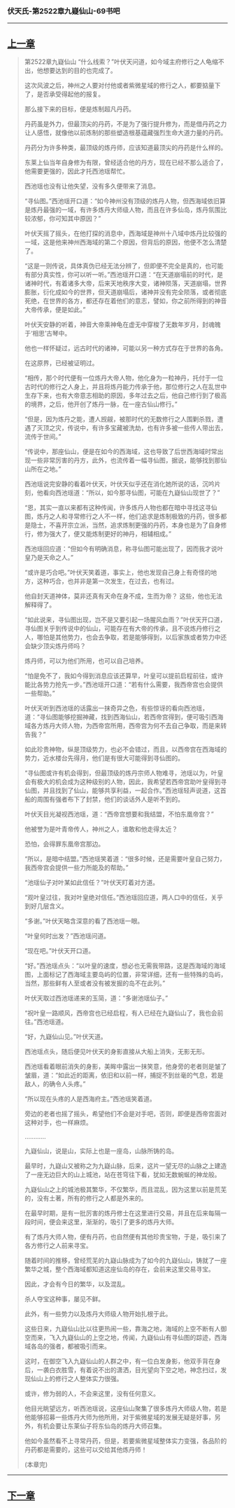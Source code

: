 ### 伏天氏-第2522章九嶷仙山-69书吧

--------
[上一章](./b7e071d10ed89759f2f4af15b6a89f20.md)
--------


>
>
>
>第2522章九嶷仙山
>“什么线索？”叶伏天问道，如今域主府修行之人龟缩不出，他想要达到的目的也完成了。
>
>这次风波之后，神州之人要对付他或者紫微星域的修行之人，都要掂量下了，是否承受得起他的报复。
>
>那么接下来的目标，便是炼制超凡丹药。
>
>丹药虽是外力，但最顶尖的丹药，不是为了强行提升修为，而是借丹药之力让人感悟，就像他以前炼制的那些塑造根基蕴藏强烈生命大道力量的丹药。
>
>丹药分为许多种类，最顶级的炼丹师，应该知道最顶尖的丹药是什么样的。
>
>东莱上仙当年自身修为有限，曾经适合他的丹方，现在已经不那么适合了，他需要更强的，因此才托西池瑶帮忙。
>
>西池瑶也没有让他失望，没有多久便带来了消息。
>
>“寻仙图。”西池瑶开口道：“如今神州没有顶级的炼丹人物，但西海域依旧算是炼丹最强的一域，有许多炼丹大师级人物，而且在许多仙岛，炼丹氛围比较浓郁，你可知其中原因？”
>
>叶伏天摇了摇头，在他打探的消息中，西海域是神州十八域中炼丹比较强的一域，这是他来神州西海域的第二个原因，但背后的原因，他便不怎么清楚了。
>
>“这是一则传说，具体真伪已经无法分辨了，但即便不完全是真的，也可能有部分真实性，你可以听一听。”西池瑶开口道：“在天道崩塌前的时代，是诸神时代，有着诸多大帝，后来天地秩序大变，诸神陨落，天道崩塌，世界膨胀，衍化成如今的世界，但天道崩塌后，诸神并没有完全陨落，或者彻底死绝，在世界的各方，都还存在着他们的意志，譬如，你之前所得到的神音大帝传承，便是如此。”
>
>叶伏天安静的听着，神音大帝乘神龟在虚无中穿梭了无数年岁月，封魂魄于‘相思’古琴中。
>
>他也一样怀疑过，远古时代的诸神，可能以另一种方式存在于世界的各角。
>
>在这原界，已经被证明过。
>
>“相传，那个时代便有一位炼丹大帝人物，他化身为一粒神丹，托付于一位古时代的修行之人身上，并且将炼丹能力传承于他，那位修行之人在乱世中生存下来，也有大帝意志相助的原因，多年过去之后，他自己修行到了极高的境界，之后，他开创了炼丹一脉，在一座古仙山修行。”
>
>“但是，因为炼丹之能，遭人觊觎，被那时代的无数修行之人围剿杀戮，遭遇了灭顶之灾，传说中，有许多宝藏被洗劫，也有许多被一些传人带出去，流传于世间。”
>
>“传说中，那座仙山，便是在如今的西海域，这也导致了后世西海域时常出现一些非常厉害的丹方，此外，也流传着一幅寻仙图，据说，能够找到那仙山所在之地。”
>
>西池瑶说完安静的看着叶伏天，叶伏天似乎还在消化她所说的话，沉吟片刻，他看向西池瑶道：“所以，如今那寻仙图，可能在九嶷仙山现世了？”
>
>“恩，其实一直以来都有这种传闻，许多炼丹人物也都在暗中寻找这寻仙图，炼丹之人和寻常修行之人不一样，他们追求是炼制极致的丹药，很多都是隐士，不喜开宗立派，当然，追求炼制更强的丹药，本身也是为了自身修行，修为强大了，便又能炼制更好的神丹，相辅相成。”
>
>西池瑶回应道：“但如今有明确消息，称寻仙图可能出现了，因而我才说叶皇乃是天命之人。”
>
>“或许是巧合吧。”叶伏天笑着道，事实上，他也发现自己身上有奇怪的地方，这种巧合，也并非是第一次发生，在过去，也有过。
>
>他自封天道神体，莫非还真有天命在身不成，生而为帝？
>这些，他也无法解释得了。
>
>“如此说来，寻仙图出现，岂不是又要引起一场腥风血雨？”叶伏天开口道，寻仙图关乎到传说中的仙山，可能存在有大帝的传承，且不说炼丹修行之人，哪怕是其他势力，也会去争取，若是能够得到，以后家族或者势力中还会缺少顶尖炼丹师吗？
>
>炼丹师，可以为他们所用，也可以自己培养。
>
>“怕是免不了，我如今得到消息应该还算早，叶皇可以提前启程前往，或许能比各势力抢先一步。”西池瑶开口道：“若有什么需要，我西帝宫也会提供一些帮助。”
>
>叶伏天听到西池瑶的话露出一抹奇异之色，有些惊讶的看向西池瑶，道：“寻仙图能够挖掘神藏，找到西海仙山，若西帝宫得到，便可吸引西海域各方炼丹大师人物，为西帝宫所用，西帝宫为何不去自己争取，而是来转告我？”
>
>如此珍贵神物，纵是顶级势力，也必不会错过，而且，以西帝宫在西海域的势力，近水楼台先得月，他们是有很大可能得到寻仙图的。
>
>“寻仙图或许有机会得到，但最顶级的炼丹宗师人物难寻，池瑶以为，叶皇会有极大的机会成为这种级别的人物，因此，我希望若西帝宫助叶皇得到寻仙图，并且找到了仙山，能够共享利益，一起合作。”西池瑶轻声说道，这首船的周围有强者布下了封禁，他们的谈话外人是听不到的。
>
>叶伏天目光凝视西池瑶，道：“西帝宫想要和我结盟，不怕东凰帝宫？”
>
>他被誉为是叶青帝传人，神州之人，谁敢和他走得太近？
>
>恐怕，会得罪东凰帝宫那边。
>
>“所以，是暗中结盟。”西池瑶笑着道：“很多时候，还是需要叶皇自己努力，我西帝宫会提供一些力所能及的帮助。”
>
>“池瑶仙子对叶某如此信任？”叶伏天盯着对方道。
>
>“观叶皇过往，我对叶皇绝对信任。”西池瑶回应道，两人口中的信任，关乎到好几层含义。
>
>“多谢。”叶伏天略含深意的看了西池瑶一眼。
>
>“叶皇何时出发？”西池瑶问道。
>
>“现在吧。”叶伏天开口道。
>
>“好。”西池瑶点头：“以叶皇的速度，想必也无需我带路，这是西海域的海域图，上面标记了西海域主要岛屿的位置，非常详细，还有一些特殊的岛屿，当然，那些鲜有人至或者没有被发掘的岛不在此列。”
>
>叶伏天取过西池瑶递来的玉简，道：“多谢池瑶仙子。”
>
>“祝叶皇一路顺风，西帝宫也已经启程，有人已经在九嶷仙山了，我也会前往。”西池瑶道。
>
>“好，九嶷仙山见。”叶伏天道。
>
>西池瑶点头，随后便见叶伏天的身影直接从大船上消失，无影无形。
>
>西池瑶看着眼前消失的身影，美眸中露出一抹笑意，他身旁的老者则是皱了皱眉，道：“如此近的距离，依旧和以前一样，捕捉不到丝毫的气息，若是敌人，的确令人头疼。”
>
>“所以现在头疼的人是西海府主。”西池瑶笑着道。
>
>旁边的老者也摇了摇头，希望他们不会是对手吧，否则，即便是西帝宫面对这种对手，也一样麻烦。
>
>…………
>
>九嶷仙山，说是山，实际上也是一座岛，山脉所铸的岛。
>
>最早时，九嶷山又被称之为九嶷山脉，后来，这片一望无尽的山脉之上建造了一座无边巨大的山上城池，站在苍穹往下看，犹如无数蜿蜒的神龙般。
>
>九嶷仙山之上的城池极其繁华，不仅繁华，而且混乱，因为这里以前是荒芜的，没有土著，所有的修行之人都是外来的。
>
>在最早时期，是有一批厉害的炼丹修士在这里进行交易，并且在后来每隔一段时间，便会来这里，渐渐的，吸引了更多的炼丹大师。
>
>有了炼丹大师人物，便有丹药，也自然便有其他珍贵宝物，于是，吸引来了各方修行之人前来寻宝。
>
>随着时间的推移，曾经荒芜的九嶷山脉成为了如今的九嶷仙山，铸就了一座繁华之城，整个西海域都知道这座仙岛的存在，会前来这里交易寻宝。
>
>因此，才会有今日的繁华，以及混乱。
>
>杀人夺宝这种事，屡见不鲜。
>
>此外，有一些势力以及炼丹大师级人物开始扎根于此。
>
>这些日来，九嶷仙山比以往更热闹一些，靠海之地，海域的上空不断有人御空而来，飞入九嶷仙山的上空之地，传闻，九嶷仙山有寻仙图的踪迹，西海域各岛的强者，都被吸引而来。
>
>这时，在御空飞入九嶷仙山的人群之中，有一位白发身影，他双手背在身后，一袭白衣胜雪，有着说不出的潇洒，目光望向下空之地，神念扫过，发现仙山上的修行之人整体实力很强。
>
>或许，修为弱的人，不会来这里，没有任何意义。
>
>他目光眺望远方，听西池瑶说，这座仙山聚集了很多炼丹大师级人物，若是他能够招募一些炼丹大师为他所用，对于紫微星域的发展无疑是好事，另外，有机会要让东莱仙子将东仙岛的炼丹大师召集。
>
>他如今虽然看不上寻常丹药，但是，若要紫微星域整体实力变强，各品阶的丹药都是需要的，这些可以交给其他炼丹师！
>
>(本章完)
>
>

--------
[下一章](./8d1a78017c605293c41ee5f886516360.md)
--------
